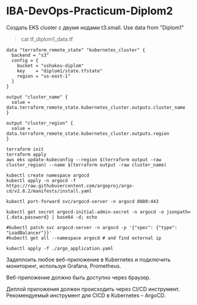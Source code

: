 # IBA-DevOps-Practicum-Diplom2

Создать EKS cluster с двумя нодами t3.small. 
Use data from "Diplom1"

> cat tf_diplom1_data.tf
```
data "terraform_remote_state" "kubernetes_cluster" {
  backend = "s3"
  config = {
    bucket = "ushakou-diplom"
    key    = "diplom1/state.tfstate"
    region = "us-east-1"
  }
}

output "cluster_name" {
  value = data.terraform_remote_state.kubernetes_cluster.outputs.cluster_name
}

output "cluster_region" {
  value = data.terraform_remote_state.kubernetes_cluster.outputs.region
}
```
```
terraform init
terraform apply
aws eks update-kubeconfig --region $(terraform output -raw cluster_region) --name $(terraform output -raw cluster_name)
```

```
kubectl create namespace argocd
kubectl apply -n argocd -f https://raw.githubusercontent.com/argoproj/argo-cd/v2.8.2/manifests/install.yaml

kubectl port-forward svc/argocd-server -n argocd 8080:443

kubectl get secret argocd-initial-admin-secret -n argocd -o jsonpath={.data.password} | base64 -d; echo

#kubectl patch svc argocd-server -n argocd -p '{"spec": {"type": "LoadBalancer"}}'
#kubectl get all --namespace argocd # and find external ip

kubectl apply -f ./argo_application.yaml
```
Задеплоить любое веб-приложение в Kubernetes и подключить мониторинг, используя Grafana, Prometheus. 

Веб-приложение должно быть доступно через браузер. 

Деплой приложения должен происходить через CI/CD инструмент. Рекомендуемый инструмент для CICD в Kubernetes – ArgoCD.

